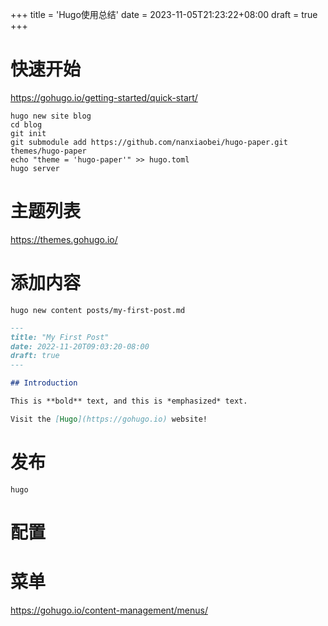 +++
title = 'Hugo使用总结'
date = 2023-11-05T21:23:22+08:00
draft = true
+++

# 快速开始

https://gohugo.io/getting-started/quick-start/

```shell
hugo new site blog
cd blog
git init
git submodule add https://github.com/nanxiaobei/hugo-paper.git themes/hugo-paper
echo "theme = 'hugo-paper'" >> hugo.toml
hugo server
```

# 主题列表

https://themes.gohugo.io/

# 添加内容

````shell
hugo new content posts/my-first-post.md
````

```markdown
---
title: "My First Post"
date: 2022-11-20T09:03:20-08:00
draft: true
---

## Introduction

This is **bold** text, and this is *emphasized* text.

Visit the [Hugo](https://gohugo.io) website!
```

# 发布

```shell
hugo
```

# 配置

# 菜单

https://gohugo.io/content-management/menus/